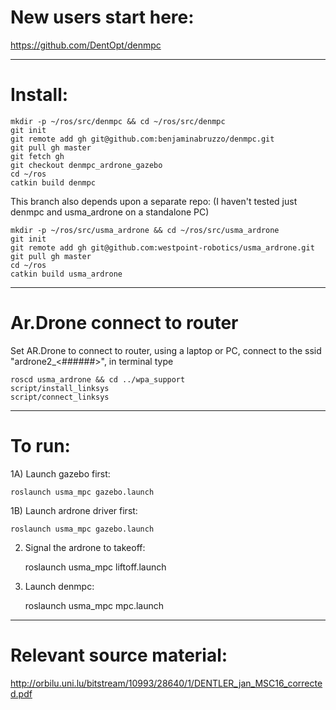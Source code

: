 New users start here: 
=======
https://github.com/DentOpt/denmpc

---
Install:
=======
	mkdir -p ~/ros/src/denmpc && cd ~/ros/src/denmpc 
	git init
	git remote add gh git@github.com:benjaminabruzzo/denmpc.git
	git pull gh master
	git fetch gh
	git checkout denmpc_ardrone_gazebo
	cd ~/ros
	catkin build denmpc

This branch also depends upon a separate repo: (I haven't tested just denmpc and usma_ardrone on a standalone PC)

	mkdir -p ~/ros/src/usma_ardrone && cd ~/ros/src/usma_ardrone
	git init
	git remote add gh git@github.com:westpoint-robotics/usma_ardrone.git
	git pull gh master
	cd ~/ros
	catkin build usma_ardrone


---
Ar.Drone connect to router
=======

Set AR.Drone to connect to router, using a laptop or PC, connect to the ssid "ardrone2_<######>", in terminal type 

	roscd usma_ardrone && cd ../wpa_support 
	script/install_linksys
	script/connect_linksys


---
To run:
=======

1A) Launch gazebo first:

	roslaunch usma_mpc gazebo.launch 

1B) Launch ardrone driver first:

	roslaunch usma_mpc gazebo.launch 

2) Signal the ardrone to takeoff:

	roslaunch usma_mpc liftoff.launch 

3) Launch denmpc:

	roslaunch usma_mpc mpc.launch 



---
Relevant source material:
=======
http://orbilu.uni.lu/bitstream/10993/28640/1/DENTLER_jan_MSC16_corrected.pdf